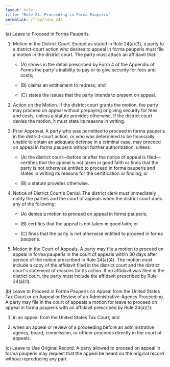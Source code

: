 ```yaml
---
layout: rule
title: "Rule 24. Proceeding in Forma Pauperis"
permalink: /frap/rule_24/
---
```


(a) Leave to Proceed in Forma Pauperis.


1. Motion in the District Court. Except as stated in Rule 24(a)(3), a party to a district-court action who desires to appeal in forma pauperis must file a motion in the district court. The party must attach an affidavit that:


    - (A) shows in the detail prescribed by Form 4 of the Appendix of Forms the party's inability to pay or to give security for fees and costs;


    - (B) claims an entitlement to redress; and


    - (C) states the issues that the party intends to present on appeal.


2. Action on the Motion. If the district court grants the motion, the party may proceed on appeal without prepaying or giving security for fees and costs, unless a statute provides otherwise. If the district court denies the motion, it must state its reasons in writing.


3. Prior Approval. A party who was permitted to proceed in forma pauperis in the district-court action, or who was determined to be financially unable to obtain an adequate defense in a criminal case, may proceed on appeal in forma pauperis without further authorization, unless:


    - (A) the district court—before or after the notice of appeal is filed—certifies that the appeal is not taken in good faith or finds that the party is not otherwise entitled to proceed in forma pauperis and states in writing its reasons for the certification or finding; or


    - (B) a statute provides otherwise.


4. Notice of District Court's Denial. The district clerk must immediately notify the parties and the court of appeals when the district court does any of the following:


    - (A) denies a motion to proceed on appeal in forma pauperis;


    - (B) certifies that the appeal is not taken in good faith; or


    - (C) finds that the party is not otherwise entitled to proceed in forma pauperis.


5. Motion in the Court of Appeals. A party may file a motion to proceed on appeal in forma pauperis in the court of appeals within 30 days after service of the notice prescribed in Rule 24(a)(4). The motion must include a copy of the affidavit filed in the district court and the district court's statement of reasons for its action. If no affidavit was filed in the district court, the party must include the affidavit prescribed by Rule 24(a)(1).


(b) Leave to Proceed in Forma Pauperis on Appeal from the United States Tax Court or on Appeal or Review of an Administrative-Agency Proceeding. A party may file in the court of appeals a motion for leave to proceed on appeal in forma pauperis with an affidavit prescribed by Rule 24(a)(1):


1. in an appeal from the United States Tax Court; and


2. when an appeal or review of a proceeding before an administrative agency, board, commission, or officer proceeds directly in the court of appeals.


(c) Leave to Use Original Record. A party allowed to proceed on appeal in forma pauperis may request that the appeal be heard on the original record without reproducing any part.
